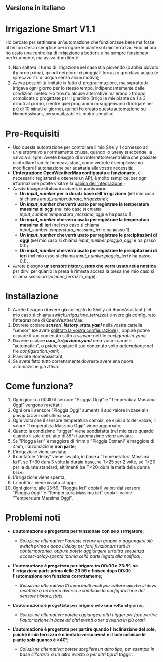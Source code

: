## **Versione in italiano**
# Irrigazione Smart V1.1

Ho cercato per settimane un'automazione che funzionasse bene ma fosse al tempo stesso semplice per irrigare le piante sul mio terrazzo. Fino ad ora ho usato una centralina di irrigazione a betteria e ha sempre funzionato perfettamente, ma aveva due difetti: 
1) Non saltava il turno di irrigazione nel caso stia piovendo (o abbia piovuto il giorno prima), quindi nei giorni di pioggia il terrazzo grondava acqua (e sprecavo litri di acqua senza alcun motivo);
2) Aveva possibilità limitate in fatto di programmazione, ma soprattutto irrigava ogni giorno per lo stesso tempo, indipendentemente dalle condizioni meteo.
Ho trovato alcune alternative ma erano o troppo complicate o progettate per il giardino (irrigo le mie piante da 1 a 3 minuti al giorno, mentre quei programmi mi suggerivano di irrigare per più di 10 minuti al giorno), quindi ho creato questa automazione su HomeAssistant, personalizzabile e molto semplice.

# Pre-Requisiti
- Uso questa automazione per controllare il mio Shelly 1 connesso ad un'elettrovalvola normalmente chiusa, quando lo Shelly si accende, la valvola si apre. Avrete bisogno di un interruttore/centralina che possiate controllare tramite homeassistant, come vedrete è semplicissimo modificare l'automazione per adattarla alle vostre necessità;
- **L'integrazione OpenWeatherMap configurata e funzionante**, è necessario registrarsi e ottenere un API, è molto semplice, per ogni informazione potete visitare la [pagina dell'integrazione](https://www.home-assistant.io/integrations/openweathermap/) ;
- Avrete bisogno di alcuni aiutanti, in particolare:
  - **Un _input_number_ per la durata base dell'irrigazione** (nel mio caso si chiama _input_number.durata_irrigazione_);
  - **Un _input_number_ che verrà usato per registrare la temperatura massima di oggi** (nel mio caso si chiama _input_number.temperatura_massima_oggi_ e ha passo 1);
  - **Un _input_number_ che verrà usato per registrare la temperatura massima di ieri** (nel mio caso si chiama _input_number.temperatura_massima_ieri_ e ha passo 1);
  - **Un _input_number_ che verrà usato per registrare le precipitazioni di oggi** (nel mio caso si chiama _input_number.pioggia_oggi_ e ha passo 0.1);
  - **Un _input_number_ che verrà usato per registrare le precipitazioni di ieri** (nel mio caso si chiama _input_number.pioggia_ieri_ e ha passo 0.1).
- Avrete bisogno **un sensore _history_stats_ che verrà usato nella notifica** per dirvi per quanto la presa è rimasta accesa la presa (nel mio caso si chiama _sensor.irrigazione_terrazzo_oggi_).

# Installazione
0) Avrete bisogno di avere già collegato lo Shelly ad HomeAssistant (nel mio caso si chiama _switch.irrigazione_terrazzo_) e avere già configurato l'integrazione di OpenWeatherMap;
2) Dovrete copiare _**sensori_history_stats.yaml**_ nella vostra cartella "sensor" (se avete [splittato la vostra configurazione](https://www.home-assistant.io/docs/configuration/splitting_configuration/)) , oppure potete copiare il suo contenuto sotto a _sensor:_ nel file _configuration.yaml_;
3) Dovrete copiare _**auto_irrigazione.yaml**_ nella vostra cartella "automation", o potete copiare il suo contenuto sotto _automations:_ nel file _configuration.yaml_;
4) Riavviate HomeAssistant;
5) Se avete fatto tutto correttamente dovreste avere una nuova automazione già attiva.

# Come funziona?
1) Ogni giorno a 00:00 il sensore "Pioggia Oggi" e "Temperatura Massima Oggi" vengono resettati;
2) Ogni ora il sensore "Pioggia Oggi" aumenta il suo valore in base alle precipitazioni dell'ultima ora;
3) Ogni volta che il sensore temperatura cambia, se è più alto del valore, il valore "Temperatura Massima Oggi" viene aggiornato;
4) Quanto la condizione "trigger" viene soddisfatta (nel mio caso quando quando il sole è più alto di 35°) l'automazione viene avviata;
5) Se "Pioggia Ieri" è maggiore di 4mm o "Pioggia Domani" è maggiore di 4mm, l'automazione **non parte**;
6) L'irrigazione viene avviata;
7) Il contatore "delay" viene avviato, in base a "Temeperatura Massima Ieri", se T>30 dura 3 volte la durata base, se T>25 per 2 volte, se T>20 per la durata standard, altrimenti (se T<20) dura la metà della durata base;
8) L'irrigazione viene spenta;
9) La notifica viene inviata all'app;
10) Ogni giorno, alle 23:59, "Pioggia Ieri" copia il valore dal sensore "Pioggia Oggi" e "Temperatura Massima Ieri" copia il valore "Temperatura Massima Oggi".

# Problemi noti
- **L'automazione è progettata per funzionare con solo 1 irrigatore;**
    - *Soluzione alternativa: Potreste creare un gruppo o aggiungere più switch prima e dopo il delay per farli funzionare tutti in contemporanea, oppure potete aggiungere un'altra sequenza accesa-delay-spenta (prima della parte legata alla notifica)*.
    
- **L'automazione è progettata per irrigare tra 00:00 e 23:59, se l'irrigazione parte prima delle 23:59 e finisce dopo 00:00 l'automazione non funziona correttamente;**        
    - *Soluzione alternativa: Ci sono molti modi per evitare questo: si deve resettare a un orario diverso e cambiare la configurazione del sensore _history_stats_.*    
    
- **L'automazione è progettata per irrigare solo una volta al giorno;**    
    - *Soluzione alternativa: potete aggiungere altri trigger per fare partire l'automazione in base ad altri eventi o per avviarla in più orari.*
    
- **L'automazione è progettata per partire quando l'inclinazione del sole, poichè il mio terrazzo è orientato verso ovest e il sole colpisce le piante solo quando è >40°;**    
    - *Soluzione alternativa: potete scegliere un altro tipo, per esempio in base all'orario, a un altro evento o per altri tipi di trigger.*
